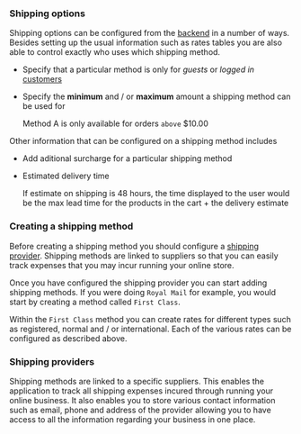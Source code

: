 ### Shipping options

Shipping options can be configured from the [backend](/admin/shop/shop\_shipping\_methods) in a number of ways. Besides setting up the usual information such as rates tables you are also able to control exactly who uses which shipping method.

* Specify that a particular method is only for _guests_ or _logged in_ [customers](/infinitas\_docs/Shop/user\_types)
* Specify the **minimum** and / or **maximum** amount a shipping method can be used for

    Method A is only available for orders `above` $10.00

Other information that can be configured on a shipping method includes

- Add aditional surcharge for a particular shipping method
- Estimated delivery time

    If estimate on shipping is 48 hours, the time displayed to the user would be the max lead time for the products in the cart + the delivery estimate

### Creating a shipping method

Before creating a shipping method you should configure a [shipping provider](/infinitas\_docs/Shop/suppliers). Shipping methods are linked to suppliers so that you can easily track expenses that you may incur running your online store.

Once you have configured the shipping provider you can start adding shipping methods. If you were doing `Royal Mail` for example, you would start by creating a method called `First Class`. 

Within the `First Class` method you can create rates for different types such as registered, normal and / or international. Each of the various rates can be configured as described above.

### Shipping providers

Shipping methods are linked to a specific suppliers. This enables the application to track all shipping expenses incured through running your online business. It also enables you to store various contact information such as email, phone and address of the provider allowing you to have access to all the information regarding your business in one place.